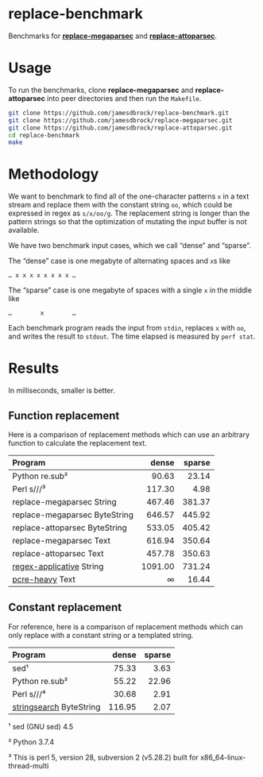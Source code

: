 # replace-benchmark

Benchmarks for
[__replace-megaparsec__](https://github.com/jamesdbrock/replace-megaparsec)
and
[__replace-attoparsec__](https://github.com/jamesdbrock/replace-attoparsec).

# Usage

To run the benchmarks, clone __replace-megaparsec__ and __replace-attoparsec__
into peer directories and then run the `Makefile`.

```sh
git clone https://github.com/jamesdbrock/replace-benchmark.git
git clone https://github.com/jamesdbrock/replace-megaparsec.git
git clone https://github.com/jamesdbrock/replace-attoparsec.git
cd replace-benchmark
make
```

# Methodology

We want to benchmark to find all of the one-character patterns `x` in a
text stream and replace them with the constant string `oo`, which
could be expressed in regex as `s/x/oo/g`. The replacement
string is longer than the pattern strings so that the optimization of
mutating the input buffer is not available.

We have two benchmark input cases, which we call “dense” and “sparse”.

The “dense” case is one megabyte of alternating spaces and `x`s
like

    … x x x x x x x x …

The “sparse” case is one megabyte of spaces with a single `x` in the middle
like

    …        x        …

Each benchmark program reads the input from `stdin`, replaces `x` with `oo`,
and writes the result to `stdout`. The time elapsed is measured by `perf stat`.

# Results

In milliseconds, smaller is better.

## Function replacement

Here is a comparison of replacement methods which can use an arbitrary function
to calculate the replacement text.

| Program                          | dense    | sparse   |
| :---                             |     ---: |     ---: |
| Python re.sub²                   |  90.63   |  23.14   |
| Perl s///³                       |  117.30  |  4.98    |
| replace-megaparsec String        |  467.46  |  381.37  |
| replace-megaparsec ByteString    |  646.57  |  445.92  |
| replace-attoparsec ByteString    |  533.05  |  405.42  |
| replace-megaparsec Text          |  616.94  |  350.64  |
| replace-attoparsec Text          |  457.78  |  350.63  |
| [regex-applicative][ra] String   |  1091.00 |  731.24  |
| [pcre-heavy][ph] Text            |  ∞       |  16.44   |

## Constant replacement

For reference, here is a comparison of replacement methods which can only
replace with a constant string or a templated string.

| Program                          | dense    | sparse   |
| :---                             |     ---: |     ---: |
| sed¹                             |  75.33   |  3.63    |
| Python re.sub²                   |  55.22   |  22.96   |
| Perl s///⁴                       |  30.68   |  2.91    |
| [stringsearch][ss] ByteString    |  116.95  |  2.07    |

¹ sed (GNU sed) 4.5

² Python 3.7.4

³ This is perl 5, version 28, subversion 2 (v5.28.2) built for x86_64-linux-thread-multi

[ra]: http://hackage.haskell.org/package/regex-applicative
[ss]: http://hackage.haskell.org/package/stringsearch
[ph]: http://hackage.haskell.org/package/pcre-heavy
